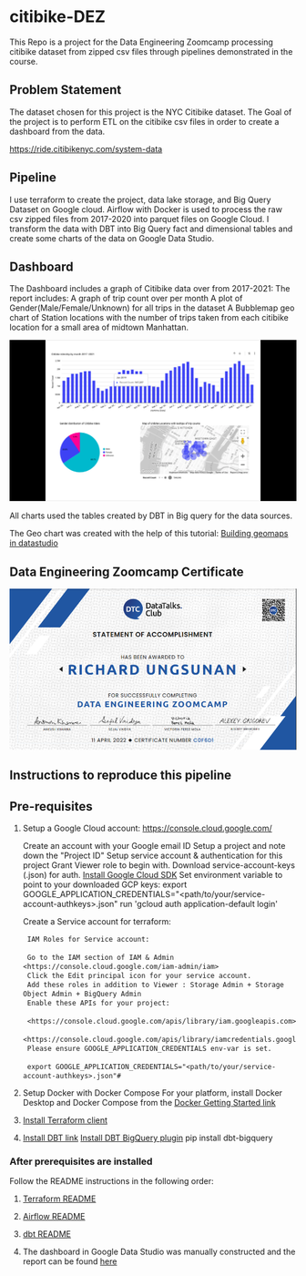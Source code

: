 # citibike-DEZ

This Repo is a project for the Data Engineering Zoomcamp processing citibike dataset from zipped csv files through pipelines demonstrated in the course.

## Problem Statement

The dataset chosen for this project is the NYC Citibike dataset.  The Goal of the project is to perform ETL on the citibike csv files in order to create a dashboard from the data.

<https://ride.citibikenyc.com/system-data>

## Pipeline

I use terraform to create the project, data lake storage, and Big Query Dataset on Google cloud. Airflow with Docker is used to process the raw csv zipped files from 2017-2020 into parquet files on Google Cloud. I transform the data with DBT into Big Query fact and dimensional tables and create some charts of the data on Google Data Studio.

## Dashboard

The Dashboard includes a graph of Citibike data over from 2017-2021:
The report includes:
A graph of trip count over per month
A plot of Gender(Male/Female/Unknown) for all trips in the dataset
A Bubblemap geo chart of Station locations with the number of trips taken from each citibike location for a small area of midtown Manhattan.

![alt text](https://github.com/ungsur/citibike-DEZ/blob/main/CitibikeDataset.png?raw=true)

All charts used the tables created by DBT in Big query for the data sources.

The Geo chart was created with the help of this tutorial:
[Building geomaps in datastudio](https://michaelhoweely.com/2020/05/04/how-to-build-a-custom-google-map-in-data-studio-using-google-sheets-and-geocode)

## Data Engineering Zoomcamp Certificate
![alt text](https://github.com/ungsur/citibike-DEZ/blob/main/DataEngineeringCertificate.png?raw=true "DataEngineering Zoomcamp completion certificate")


## Instructions to reproduce this pipeline

## Pre-requisites

1. Setup a Google Cloud account: <https://console.cloud.google.com/>

    Create an account with your Google email ID
    Setup a project and note down the "Project ID"
    Setup service account & authentication for this project
    Grant Viewer role to begin with.
    Download service-account-keys (.json) for auth.
    [Install Google Cloud SDK](https://cloud.google.com/sdk/docs/install-sdk)
    Set environment variable to point to your downloaded GCP keys:
    export GOOGLE_APPLICATION_CREDENTIALS="<path/to/your/service-account-authkeys>.json"
    run 'gcloud auth application-default login'

    Create a Service account for terraform:

        IAM Roles for Service account:

        Go to the IAM section of IAM & Admin <https://console.cloud.google.com/iam-admin/iam>
        Click the Edit principal icon for your service account.
        Add these roles in addition to Viewer : Storage Admin + Storage Object Admin + BigQuery Admin
        Enable these APIs for your project:

        <https://console.cloud.google.com/apis/library/iam.googleapis.com>
        <https://console.cloud.google.com/apis/library/iamcredentials.googleapis.com>
        Please ensure GOOGLE_APPLICATION_CREDENTIALS env-var is set.

        export GOOGLE_APPLICATION_CREDENTIALS="<path/to/your/service-account-authkeys>.json"#

2. Setup Docker with Docker Compose
For your platform, install Docker Desktop and Docker Compose from the [Docker Getting Started link](https://www.docker.com/get-started/)

3. [Install Terraform client](https://www.terraform.io/downloads)

4. [Install DBT link](https://docs.getdbt.com/dbt-cli/install/overview)
   [Install DBT BigQuery plugin](https://docs.getdbt.com/reference/warehouse-setups/bigquery-setup)
    pip install dbt-bigquery


### After prerequisites are installed

Follow the README instructions in the following order:

1. [Terraform README](https://github.com/ungsur/citibike-DEZ/blob/main/terraform/README.md)

2. [Airflow README](https://github.com/ungsur/citibike-DEZ/blob/main/airflow/README.md)

3. [dbt README](https://github.com/ungsur/citibike-DEZ/blob/main/dbt/citibikedbt/README.md)

4. The dashboard in Google Data Studio was manually constructed and the report can be found [here](https://github.com/ungsur/citibike-DEZ/blob/main/Citibike_Dashboard.pdf)
